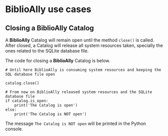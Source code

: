 # BiblioAlly use cases

## Closing a BiblioAlly Catalog

A **BiblioAlly** Catalog will remain open until the method `close()` is called. After closed, a Catalog
will release all system resources taken, specially the ones related to the SQLite database file.

The code for closing a **BiblioAlly** Catalog is below.
```
# Until here BiblioAlly is consuming system resources and keeping the SQL database file open

catalog.close()

# From now on BiblioAlly released system resources and the SQLite database file
if catalog.is_open:
    print('The Catalog is open')
else:
    print('The Catalog is NOT open')
```

The message `The Catalog is NOT open` will be printed in the Python console.